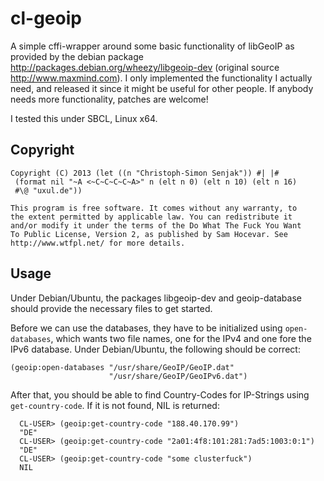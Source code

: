 cl-geoip
========

A simple cffi-wrapper around some basic functionality of libGeoIP as
provided by the debian package
http://packages.debian.org/wheezy/libgeoip-dev (original source
http://www.maxmind.com). I only implemented the functionality I
actually need, and released it since it might be useful for other
people. If anybody needs more functionality, patches are welcome!

I tested this under SBCL, Linux x64.

Copyright
---------

    Copyright (C) 2013 (let ((n "Christoph-Simon Senjak")) #| |#
     (format nil "~A <~C~C~C~C~A>" n (elt n 0) (elt n 10) (elt n 16)
     #\@ "uxul.de"))

    This program is free software. It comes without any warranty, to
    the extent permitted by applicable law. You can redistribute it
    and/or modify it under the terms of the Do What The Fuck You Want
    To Public License, Version 2, as published by Sam Hocevar. See
    http://www.wtfpl.net/ for more details.

Usage
-----

Under Debian/Ubuntu, the packages libgeoip-dev and geoip-database
should provide the necessary files to get started.

Before we can use the databases, they have to be initialized using
`open-databases`, which wants two file names, one for the IPv4 and one
fore the IPv6 database. Under Debian/Ubuntu, the following should be
correct:

    (geoip:open-databases "/usr/share/GeoIP/GeoIP.dat"
                          "/usr/share/GeoIP/GeoIPv6.dat")

After that, you should be able to find Country-Codes for IP-Strings
using `get-country-code`. If it is not found, NIL is returned:

      CL-USER> (geoip:get-country-code "188.40.170.99")
      "DE"
      CL-USER> (geoip:get-country-code "2a01:4f8:101:281:7ad5:1003:0:1")
      "DE"
      CL-USER> (geoip:get-country-code "some clusterfuck")
      NIL
